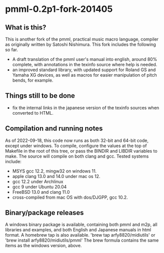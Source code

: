 pmml-0.2p1-fork-201405
============================

## What is this?

This is another fork of the pmml, practical music macro language, compiler as originally written by Satoshi Nishimura.
This fork includes the following so far.

* A draft translation of the pmml user's manual into english, around 80% complete, with annotations in the texinfo source where help is needed.
* an improved standard library, with updated support for Roland GS and Yamaha XG devices, as well as macros for easier manipulation of pitch bends, for example.

## Things still to be done

* fix the internal links in the japanese version of the texinfo sources when converted to HTML.

## Compilation and running notes

As of 2022-09-18, this code now runs as both 32-bit and 64-bit code, except under windows.
To compile, configure the values at the top of Makefile in the root of this tree, or pass the BINDIR and LIBDIR variables to make.
The source will compile on both clang and gcc. Tested systems include:
* MSYS gcc 12.2, mingw32 on windows 11.
* apple clang 13.0 and 14.0 under mac os 12.
* gcc 12.2 under Archlinux
* gcc 9 under Ubuntu 20.04
* FreeBSD 13.0 and clang 11.0
* cross-compiled from mac OS with dos/DJGPP, gcc 10.2.

## Binary/package releases

A windows binary package is available, containing both pmml and m2p, all libraries and examples, and both English and Japanese manuals in html format.
A homebrew tap is also available.
'brew tap arfy8820/midiutils'
or
'brew install arfy8820/midiutils/pmml'
The brew formula contains the same items as the windows version, above.
